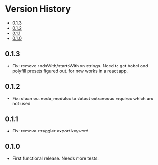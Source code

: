 # Version History


[TOC]: # " "

- [0.1.3](#013)
- [0.1.2](#012)
- [0.1.1](#011)
- [0.1.0](#010)


## 0.1.3

* Fix: remove endsWith/startsWith on strings. Need to get babel and polyfill presets figured
  out. for now works in a react app.

## 0.1.2

* Fix: clean out node_modules to detect extraneous requires which are not used

## 0.1.1

* Fix: remove straggler export keyword

## 0.1.0

* First functional release. Needs more tests.

